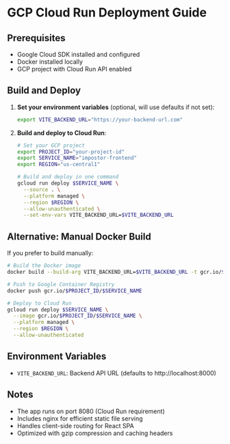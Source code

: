 # GCP Cloud Run Deployment Guide

## Prerequisites
- Google Cloud SDK installed and configured
- Docker installed locally
- GCP project with Cloud Run API enabled

## Build and Deploy

1. **Set your environment variables** (optional, will use defaults if not set):
   ```bash
   export VITE_BACKEND_URL="https://your-backend-url.com"
   ```

2. **Build and deploy to Cloud Run**:
   ```bash
   # Set your GCP project
   export PROJECT_ID="your-project-id"
   export SERVICE_NAME="impostor-frontend"
   export REGION="us-central1"

   # Build and deploy in one command
   gcloud run deploy $SERVICE_NAME \
     --source . \
     --platform managed \
     --region $REGION \
     --allow-unauthenticated \
     --set-env-vars VITE_BACKEND_URL=$VITE_BACKEND_URL
   ```

## Alternative: Manual Docker Build

If you prefer to build manually:

```bash
# Build the Docker image
docker build --build-arg VITE_BACKEND_URL=$VITE_BACKEND_URL -t gcr.io/$PROJECT_ID/$SERVICE_NAME .

# Push to Google Container Registry
docker push gcr.io/$PROJECT_ID/$SERVICE_NAME

# Deploy to Cloud Run
gcloud run deploy $SERVICE_NAME \
  --image gcr.io/$PROJECT_ID/$SERVICE_NAME \
  --platform managed \
  --region $REGION \
  --allow-unauthenticated
```

## Environment Variables

- `VITE_BACKEND_URL`: Backend API URL (defaults to http://localhost:8000)

## Notes

- The app runs on port 8080 (Cloud Run requirement)
- Includes nginx for efficient static file serving
- Handles client-side routing for React SPA
- Optimized with gzip compression and caching headers
